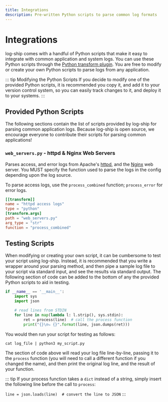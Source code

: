 ```yaml
---
title: Integrations
description: Pre-written Python scripts to parse common log formats
---
```


# Integrations

log-ship comes with a handful of Python scripts that make it easy to integrate with common application and system logs.
You can use these Python scripts through the [Python transform plugin](/config#python). You are free to modify or create
your own Python scripts to parse logs from any application.

::: tip Modifying the Python Scripts
If you decide to modify one of the provided Python scripts, it is recommended you copy it, and add it to your version
control system, so you can easily track changes to it, and deploy it to your systems.
:::

## Provided Python Scripts

The following sections contain the list of scripts provided by log-ship for parsing common application logs.
Because log-ship is open source, we encourage everyone to contribute their scripts for parsing common applications!

### `web_servers.py` - httpd & Nginx Web Servers

Parses access, and error logs from Apache's [httpd](https://httpd.apache.org/), and the [Nginx](https://www.nginx.com/) 
web server. You MUST specify the function used to parse the logs in the config depending upon the log source.

To parse access logs, use the `process_combined` function; `process_error` for error logs.

```toml
[[transform]]
name = "httpd access logs"
type = "python"
[transform.args]
path = "web_servers.py"
arg_type = "str"
function = "process_combined"
```

## Testing Scripts

When modifying or creating your own script, it can be cumbersome to test your script using log-ship. Instead, it is
recommended that you write a wrapper around your parsing method, and then pipe a sample log file to your script via
standard input, and see the results via standard output. The following section of code can be added to the bottom of
any the provided Python scripts to aid in testing.

```python
if __name__ == '__main__':
    import sys
    import json

    # read lines from STDIN
    for line in map(lambda l: l.strip(), sys.stdin):
        ret = process(line)  # call the process function
        print("{}\n⤷ {}".format(line, json.dumps(ret)))
```

You would then run your script for testing as follows:

```shell
cat log_file | python3 my_script.py
```

The section of code above will read your log file line-by-line, passing it to the `process` function (you will need to
call a different function if you changed the name), and then print the original log line, and the result of your function.

::: tip
If your process function takes a `dict` instead of a string, simply insert the following line before the call to `process`:

`line = json.loads(line)  # convert the line to JSON`
:::

